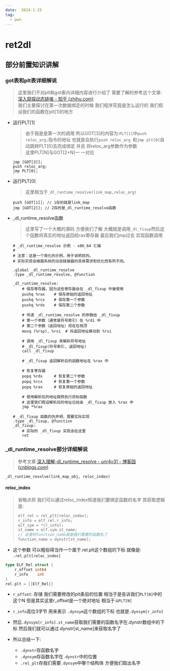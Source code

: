 ```yaml
---
date:  2024-1-25
tag:
  - pwn
---
```

# ret2dl

## 部分前置知识讲解

### got表和plt表详细解说

> 这里我们不对plt和got表内详细内容进行介绍了 需要了解的参考这个文章:[深入窥探动态链接 - 知乎 (zhihu.com)](https://zhuanlan.zhihu.com/p/134105591)<br>我们主要探讨在第一次数据绑定的时候 我们程序究竟是怎么运行的 我们假设我们的函数在plt[1]的地方

- 运行PLT[1]

  > 由于我是是第一次的调用 所以GOT[3]的内容为:`PLT[1]`中`push reloc_arg;`指令的地址 也就是会执行`push reloc_arg `和`jmp plt[0]`自动跳转PLT[0]去完成绑定 并且 将reloc_arg参数作为参数<br>这里PLT[N]与GOT[2+N]一 一对应

  ```assembly
  jmp [GOT[3]]; 
  push reloc_arg;
  jmp PLT[0];
  ```

- 运行PLT[0]

  > 这里相当于`_dl_runtime_resolve(link_map,reloc_arg)`

  ```assembly
  push [GOT[1]]; // 1存的就是link_map 
  jmp [GOT[2]]; // 2存的是_dl_runtime_resolve函数  
  
  ```

- _dl_runtime_resolve函数

  > 这里写了一个大概的源码 方便我们了解 大概就是调用`_dl_fixup`然后这个函数将真实的地址返回给rax寄存器 最后我们jmp过去 实现函数调用

  ```assembly
  # _dl_runtime_resolve 示例 - x86_64 汇编
  #
  # 注意：这是一个简化的示例，用于说明目的。
  # 实际实现会根据系统的动态链接器的具体需求和优化而有所不同。
  
  .global _dl_runtime_resolve
  .type _dl_runtime_resolve, @function
  
  _dl_runtime_resolve:
      # 保存寄存器，因为这些寄存器会在 _dl_fixup 中被使用
      pushq %rax    # 保存原始的返回地址
      pushq %rcx    # 保存第一个参数
      pushq %rdx    # 保存第二个参数
  
      # 传递 _dl_runtime_resolve 的参数给 _dl_fixup
      # 第一个参数（通常是符号索引）在 %rdi 中
      # 第二个参数（返回地址）现在在栈顶
      movq (%rsp), %rsi  # 将返回地址移动到 %rsi
  
      # 调用 _dl_fixup 来解析符号地址
      # _dl_fixup(符号索引, 返回地址)
      call _dl_fixup
  
      # _dl_fixup 返回解析后的函数地址在 %rax 中
  
      # 恢复寄存器
      popq %rdx     # 恢复第二个参数
      popq %rcx     # 恢复第一个参数
      popq %rax     # 恢复原始的返回地址
  
      # 使用解析后的地址跳转执行目标函数
      # 这里我们假设解析后的地址已经由 _dl_fixup 放入 %rax 中
      jmp *%rax
  
  # _dl_fixup 函数的伪声明，需要实际实现
  .type _dl_fixup, @function
  _dl_fixup:
      # 实际的 _dl_fixup 实现会在这里
      ret
  ```

  

### _dl_runtime_resolve部分详细解说

> 参考文章:[深入理解-dl_runtime_resolve - unr4v31 - 博客园 (cnblogs.com)](https://www.cnblogs.com/unr4v31/p/15168342.html)

```assembly
_dl_runtime_resolve(link_map_obj, reloc_index)
```

#### reloc_index

> 省略点将 我们可以通过reloc_index知道我们要绑定函数的名字 其获取逻辑是:<br>
>
> ```c
> elf_rel = rel_plt[reloc_index];
> r_info = elf_rel.r_info;
> elf_sym = *(r_info);
> st_name = elf.sym.st_name;
> // 这里的function_name就是我们需要的函数名了
> function_name = dynstr[st_name];
> ```

-  这个参数 可以粗俗得当作一个属于.rel.plt这个数组的下标 就像是: `.rel.plt[reloc_index]`

  ```go
  type ELF_Rel struct {
      r_offset int64
      r_info 	int
  }
  rel.plt = []Elf_Rel{}
  ```

  - `r_offset`: 存储 我们需要修改的plt条目的位置 相当于是告诉我们`PLT[N]`中的这个N 但是其实这里r_offset是一个绝对地址 相当于:`&PLT[N]`
  - `r_info`高位3字节 用来表示 `.dynsym`这个数组的下标 也就是`.dynsym[r_info]`

  - 然后`.dynsym[r_info].st_name`获取我们需要的函数名字在.dynstr数组中的下标 然后我们就可以通过.dynstr[st_name]来获取名字了

- 所以总结一下:
  - `.dynstr`存函数名字
  - `.dynsym`存函数名字在`.dynstr`中的位置
  - `.rel_plt`存我们需要`.dynsym`中哪个结构体 方便我们取出名字
